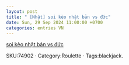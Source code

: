 ```yaml
---
layout: post
title: " [Nhật] soi kèo nhật bản vs đức"
date: Sun, 29 Sep 2024 11:00:00 +0700
categories: entries VN
---
```

[soi kèo nhật bản vs đức](https://www.bienphong.com.vn/soi%20k%C3%A8o%20nh%E1%BA%ADt%20b%E1%BA%A3n%20vs%20%C4%91%E1%BB%A9c)

SKU:74902 · Category:Roulette · Tags:blackjack.

